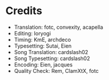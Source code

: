 Credits
=======
* Translation: fotc, convexity, acapella
* Editing: Ioryogi
* Timing: KmE, archdeco
* Typesetting: Sutai, Eien
* Song Translation: cardslash02
* Song Typesetting: cardslash02 
* Encoding: Eien, jacques
* Quality Check: Rem, ClamXtX, fotc
